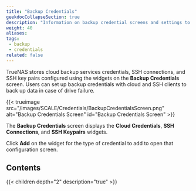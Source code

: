 ```yaml
---
title: "Backup Credentials"
geekdocCollapseSection: true
description: "Information on backup credential screens and settings to integrate TrueNAS SCALE with cloud storage providers by setting up SSH connections and keypairs."
weight: 40
aliases:
tags:
 - backup
 - credentials
related: false
---
```


TrueNAS stores cloud backup services credentials, SSH connections, and SSH key pairs configured using the widgets on the **Backup Credentials** screen.
Users can set up backup credentials with cloud and SSH clients to back up data in case of drive failure.

{{< trueimage src="/images/SCALE/Credentials/BackupCredentialsScreen.png" alt="Backup Credentials Screen" id="Backup Credentials Screen" >}}

The **Backup Credentials** screen displays the **Cloud Credentials**, **SSH Connections**, and **SSH Keypairs** widgets.

Click **Add** on the widget for the type of credential to add to open that configuration screen.

<div class="noprint">

## Contents

{{< children depth="2" description="true" >}}

</div>
